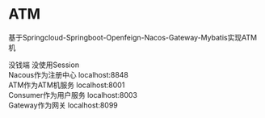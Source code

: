 # ATM
基于Springcloud-Springboot-Openfeign-Nacos-Gateway-Mybatis实现ATM机

没钱端 没使用Session  
Nacous作为注册中心 localhost:8848  
ATM作为ATM机服务 localhost:8001  
Consumer作为用户服务 localhost:8003  
Gateway作为网关 localhost:8099  
